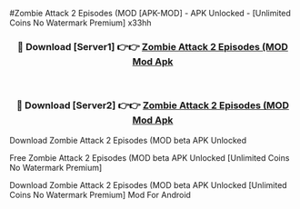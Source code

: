 #Zombie Attack 2 Episodes (MOD [APK-MOD] - APK Unlocked - [Unlimited Coins No Watermark Premium] x33hh



<div align="center">

<h3>🔴 Download [Server1] 👉👉 <a href="https://momento.my/?title=Zombie_Attack_2_Episodes_(MOD">Zombie Attack 2 Episodes (MOD Mod Apk</a></h3><br>

<h3>🔴 Download [Server2] 👉👉 <a href="https://momento.my/?title=Zombie_Attack_2_Episodes_(MOD">Zombie Attack 2 Episodes (MOD Mod Apk</a></h3>
</div>



Download Zombie Attack 2 Episodes (MOD beta APK Unlocked

Free Zombie Attack 2 Episodes (MOD beta APK Unlocked [Unlimited Coins No Watermark Premium]

Download Zombie Attack 2 Episodes (MOD beta APK Unlocked [Unlimited Coins No Watermark Premium] Mod For Android

